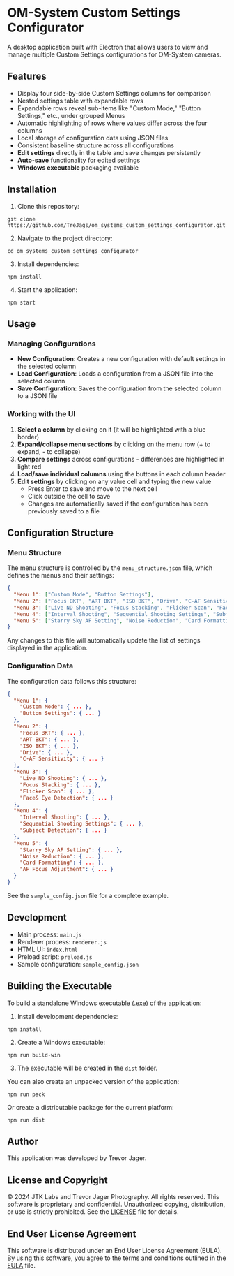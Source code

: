 # OM-System Custom Settings Configurator

A desktop application built with Electron that allows users to view and manage multiple Custom Settings configurations for OM-System cameras.

## Features

- Display four side-by-side Custom Settings columns for comparison
- Nested settings table with expandable rows
- Expandable rows reveal sub-items like "Custom Mode," "Button Settings," etc., under grouped Menus
- Automatic highlighting of rows where values differ across the four columns
- Local storage of configuration data using JSON files
- Consistent baseline structure across all configurations
- **Edit settings** directly in the table and save changes persistently
- **Auto-save** functionality for edited settings
- **Windows executable** packaging available

## Installation

1. Clone this repository:
```
git clone https://github.com/TreJags/om_systems_custom_settings_configurator.git
```

2. Navigate to the project directory:
```
cd om_systems_custom_settings_configurator
```

3. Install dependencies:
```
npm install
```

4. Start the application:
```
npm start
```

## Usage

### Managing Configurations

- **New Configuration**: Creates a new configuration with default settings in the selected column
- **Load Configuration**: Loads a configuration from a JSON file into the selected column
- **Save Configuration**: Saves the configuration from the selected column to a JSON file

### Working with the UI

1. **Select a column** by clicking on it (it will be highlighted with a blue border)
2. **Expand/collapse menu sections** by clicking on the menu row (+ to expand, - to collapse)
3. **Compare settings** across configurations - differences are highlighted in light red
4. **Load/save individual columns** using the buttons in each column header
5. **Edit settings** by clicking on any value cell and typing the new value
   - Press Enter to save and move to the next cell
   - Click outside the cell to save
   - Changes are automatically saved if the configuration has been previously saved to a file

## Configuration Structure

### Menu Structure

The menu structure is controlled by the `menu_structure.json` file, which defines the menus and their settings:

```json
{
  "Menu 1": ["Custom Mode", "Button Settings"],
  "Menu 2": ["Focus BKT", "ART BKT", "ISO BKT", "Drive", "C-AF Sensitivity"],
  "Menu 3": ["Live ND Shooting", "Focus Stacking", "Flicker Scan", "Face& Eye Detection"],
  "Menu 4": ["Interval Shooting", "Sequential Shooting Settings", "Subject Detection"],
  "Menu 5": ["Starry Sky AF Setting", "Noise Reduction", "Card Formatting", "AF Focus Adjustment"]
}
```

Any changes to this file will automatically update the list of settings displayed in the application.

### Configuration Data

The configuration data follows this structure:

```json
{
  "Menu 1": {
    "Custom Mode": { ... },
    "Button Settings": { ... }
  },
  "Menu 2": {
    "Focus BKT": { ... },
    "ART BKT": { ... },
    "ISO BKT": { ... },
    "Drive": { ... },
    "C-AF Sensitivity": { ... }
  },
  "Menu 3": {
    "Live ND Shooting": { ... },
    "Focus Stacking": { ... },
    "Flicker Scan": { ... },
    "Face& Eye Detection": { ... }
  },
  "Menu 4": {
    "Interval Shooting": { ... },
    "Sequential Shooting Settings": { ... },
    "Subject Detection": { ... }
  },
  "Menu 5": {
    "Starry Sky AF Setting": { ... },
    "Noise Reduction": { ... },
    "Card Formatting": { ... },
    "AF Focus Adjustment": { ... }
  }
}
```

See the `sample_config.json` file for a complete example.

## Development

- Main process: `main.js`
- Renderer process: `renderer.js`
- HTML UI: `index.html`
- Preload script: `preload.js`
- Sample configuration: `sample_config.json`

## Building the Executable

To build a standalone Windows executable (.exe) of the application:

1. Install development dependencies:
```
npm install
```

2. Create a Windows executable:
```
npm run build-win
```

3. The executable will be created in the `dist` folder.

You can also create an unpacked version of the application:
```
npm run pack
```

Or create a distributable package for the current platform:
```
npm run dist
```

## Author

This application was developed by Trevor Jager.

## License and Copyright

© 2024 JTK Labs and Trevor Jager Photography. All rights reserved.
This software is proprietary and confidential. Unauthorized copying, distribution, or use is strictly prohibited. See the [LICENSE](LICENSE) file for details.

## End User License Agreement

This software is distributed under an End User License Agreement (EULA). By using this software, you agree to the terms and conditions outlined in the [EULA](EULA.md) file.
